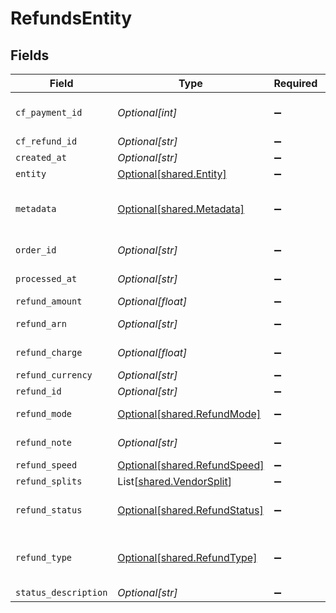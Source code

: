 # RefundsEntity


## Fields

| Field                                                                                                       | Type                                                                                                        | Required                                                                                                    | Description                                                                                                 |
| ----------------------------------------------------------------------------------------------------------- | ----------------------------------------------------------------------------------------------------------- | ----------------------------------------------------------------------------------------------------------- | ----------------------------------------------------------------------------------------------------------- |
| `cf_payment_id`                                                                                             | *Optional[int]*                                                                                             | :heavy_minus_sign:                                                                                          | Cashfree Payments ID of the payment for which refund is initiated                                           |
| `cf_refund_id`                                                                                              | *Optional[str]*                                                                                             | :heavy_minus_sign:                                                                                          | Cashfree Payments ID for a refund                                                                           |
| `created_at`                                                                                                | *Optional[str]*                                                                                             | :heavy_minus_sign:                                                                                          | Time of refund creation                                                                                     |
| `entity`                                                                                                    | [Optional[shared.Entity]](../../models/shared/entity.md)                                                    | :heavy_minus_sign:                                                                                          | Type of object                                                                                              |
| `metadata`                                                                                                  | [Optional[shared.Metadata]](../../models/shared/metadata.md)                                                | :heavy_minus_sign:                                                                                          | Key-value pair that can be used to store additional information about the entity. Maximum 5 key-value pairs |
| `order_id`                                                                                                  | *Optional[str]*                                                                                             | :heavy_minus_sign:                                                                                          | Merchant’s order Id of the order for which refund is initiated                                              |
| `processed_at`                                                                                              | *Optional[str]*                                                                                             | :heavy_minus_sign:                                                                                          | Time when refund was processed successfully                                                                 |
| `refund_amount`                                                                                             | *Optional[float]*                                                                                           | :heavy_minus_sign:                                                                                          | Amount that is refunded                                                                                     |
| `refund_arn`                                                                                                | *Optional[str]*                                                                                             | :heavy_minus_sign:                                                                                          | The bank reference number for refund                                                                        |
| `refund_charge`                                                                                             | *Optional[float]*                                                                                           | :heavy_minus_sign:                                                                                          | Charges in INR for processing refund                                                                        |
| `refund_currency`                                                                                           | *Optional[str]*                                                                                             | :heavy_minus_sign:                                                                                          | Currency of the refund amount                                                                               |
| `refund_id`                                                                                                 | *Optional[str]*                                                                                             | :heavy_minus_sign:                                                                                          | Merchant’s refund ID of the refund                                                                          |
| `refund_mode`                                                                                               | [Optional[shared.RefundMode]](../../models/shared/refundmode.md)                                            | :heavy_minus_sign:                                                                                          | Method or speed of processing refund                                                                        |
| `refund_note`                                                                                               | *Optional[str]*                                                                                             | :heavy_minus_sign:                                                                                          | Note added by merchant for the refund                                                                       |
| `refund_speed`                                                                                              | [Optional[shared.RefundSpeed]](../../models/shared/refundspeed.md)                                          | :heavy_minus_sign:                                                                                          | N/A                                                                                                         |
| `refund_splits`                                                                                             | List[[shared.VendorSplit](../../models/shared/vendorsplit.md)]                                              | :heavy_minus_sign:                                                                                          | N/A                                                                                                         |
| `refund_status`                                                                                             | [Optional[shared.RefundStatus]](../../models/shared/refundstatus.md)                                        | :heavy_minus_sign:                                                                                          | This can be one of ["SUCCESS", "PENDING", "CANCELLED", "ONHOLD", "FAILED"]                                  |
| `refund_type`                                                                                               | [Optional[shared.RefundType]](../../models/shared/refundtype.md)                                            | :heavy_minus_sign:                                                                                          | This can be one of ["PAYMENT_AUTO_REFUND", "MERCHANT_INITIATED", "UNRECONCILED_AUTO_REFUND"]                |
| `status_description`                                                                                        | *Optional[str]*                                                                                             | :heavy_minus_sign:                                                                                          | Description of refund status                                                                                |